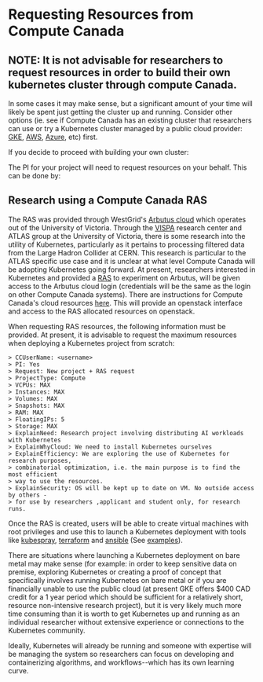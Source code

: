 # Requesting Resources from Compute Canada

## NOTE: It is not advisable for researchers to request resources in order to build their own kubernetes cluster through compute Canada. 
In some cases it may make sense, but a significant amount of your time will likely be spent just getting the cluster up and running. Consider other options (ie. see if Compute Canada has an existing cluster that researchers can use or try a Kubernetes cluster managed by a public cloud provider: [GKE](gcloud.md), [AWS](https://aws.amazon.com/kubernetes/), [Azure](https://azure.microsoft.com/en-ca/services/kubernetes-service/), etc) first.   

If you decide to proceed with building your own cluster:

The PI for your project will need to request resources on your behalf. This can
be done by:

## Research using a Compute Canada RAS

The RAS was provided through WestGrid's [Arbutus cloud](https://www.westgrid.ca/support/systems/arbutus) which operates out of the
University of Victoria. Through the [VISPA](https://www.uvic.ca/science/physics/vispa/) research center and ATLAS group at the University of Victoria, there is some research into the utility of Kubernetes, particularly as it pertains to processing filtered data from the Large Hadron Collider at CERN. This research is particular to the ATLAS specific use case and it is unclear at what level Compute Canada will be adopting Kubernetes going forward.
At present, researchers interested in Kubernetes and provided a [RAS](https://www.computecanada.ca/research-portal/accessing-resources/rapid-access-service/) to experiment on
Arbutus, will be given access to the Arbutus cloud login (credentials will be the
same as the login on other Compute Canada systems). There are instructions for
Compute Canada's cloud resources [here](https://docs.computecanada.ca/wiki/Cloud). This will provide an
openstack interface and access to the RAS allocated resources on openstack.

When requesting RAS resources, the following information must be provided. At
present, it is advisable to request the maximum resources when deploying a
Kubernetes project from scratch:
```
> CCUserName: <username>
> PI: Yes
> Request: New project + RAS request
> ProjectType: Compute
> VCPUs: MAX
> Instances: MAX
> Volumes: MAX
> Snapshots: MAX
> RAM: MAX
> FloatingIPs: 5
> Storage: MAX
> ExplainNeed: Research project involving distributing AI workloads with Kubernetes
> ExplainWhyCloud: We need to install Kubernetes ourselves
> ExplainEfficiency: We are exploring the use of Kubernetes for research purposes,
> combinatorial optimization, i.e. the main purpose is to find the most efficient
> way to use the resources.
> ExplainSecurity: OS will be kept up to date on VM. No outside access by others -
> for use by researchers ,applicant and student only, for research runs.
```

Once the RAS is created, users will be able to create virtual machines with root privileges and use this to launch a Kubernetes deployment with tools like
[kubespray](https://github.com/kubernetes-sigs/kubespray), [terraform](https://github.com/hashicorp/terraform) and [ansible](https://www.ansible.com/) (See [examples](openstack.md)).

There are situations where launching a Kubernetes deployment on bare metal may make sense
(for example: in order to keep sensitive data on premise, exploring Kubernetes or creating
a proof of concept that specifically involves running Kubernetes on bare metal or if you are financially
unable to use the public cloud (at present GKE offers $400 CAD credit for a 1
year period which should be sufficient for a relatively short, resource non-intensive research project),
but it is very likely much more time consuming than it is worth to get Kubernetes up and running as
an individual researcher without extensive experience or connections to the Kubernetes community.

Ideally, Kubernetes will already be running and someone with expertise will be managing
the system so researchers can focus on developing and containerizing algorithms, and workflows--which
has its own learning curve.


